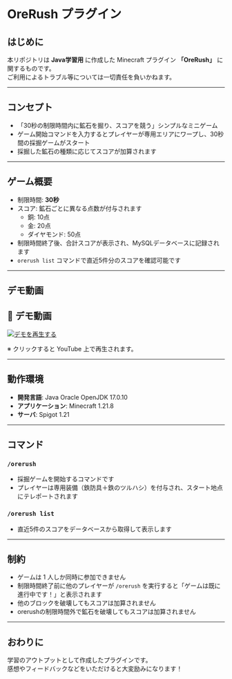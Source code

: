 # OreRush プラグイン

## はじめに
本リポジトリは **Java学習用** に作成した Minecraft プラグイン **「OreRush」** に関するものです。  
ご利用によるトラブル等については一切責任を負いかねます。

---

## コンセプト
- 「30秒の制限時間内に鉱石を掘り、スコアを競う」シンプルなミニゲーム  
- ゲーム開始コマンドを入力するとプレイヤーが専用エリアにワープし、30秒間の採掘ゲームがスタート  
- 採掘した鉱石の種類に応じてスコアが加算されます  

---

## ゲーム概要
- 制限時間: **30秒**
- スコア: 鉱石ごとに異なる点数が付与されます  
  - 銅: 10点  
  - 金: 20点  
  - ダイヤモンド: 50点  
- 制限時間終了後、合計スコアが表示され、MySQLデータベースに記録されます
- `orerush list` コマンドで直近5件分のスコアを確認可能です

---

## デモ動画
## 🎥 デモ動画

[![デモを再生する](https://img.youtube.com/vi/NJIBmDLe3E8/0.jpg)](https://www.youtube.com/watch?v=NJIBmDLe3E8)

※ クリックすると YouTube 上で再生されます。

---

## 動作環境
- **開発言語**: Java Oracle OpenJDK 17.0.10  
- **アプリケーション**: Minecraft 1.21.8
- **サーバ**: Spigot 1.21
---
## コマンド

### `/orerush`
- 採掘ゲームを開始するコマンドです  
- プレイヤーは専用装備（鉄防具＋鉄のツルハシ）を付与され、スタート地点にテレポートされます  

### `/orerush list`
- 直近5件のスコアをデータベースから取得して表示します  

---

## 制約
- ゲームは 1 人しか同時に参加できません  
- 制限時間終了前に他のプレイヤーが `/orerush` を実行すると「ゲームは既に進行中です！」と表示されます  
- 他のブロックを破壊してもスコアは加算されません  
- orerushの制限時間外で鉱石を破壊してもスコアは加算されません

---

## おわりに
学習のアウトプットとして作成したプラグインです。  
感想やフィードバックなどをいただけると大変励みになります！
